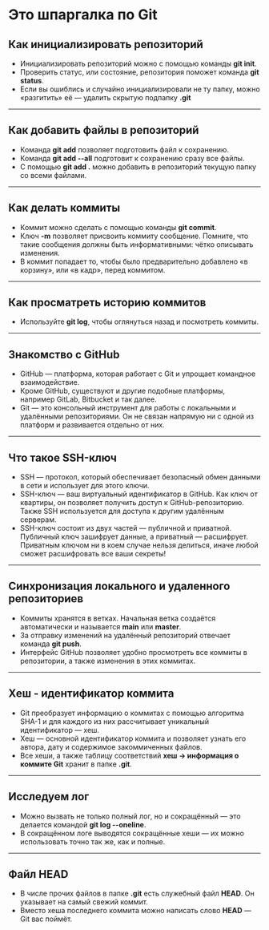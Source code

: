 # Это шпаргалка по Git 
## Как инициализировать репозиторий
- Инициализировать репозиторий можно с помощью команды **git init**.
- Проверить статус, или состояние, репозитория поможет команда **git status**.
- Если вы ошиблись и случайно инициализировали не ту папку, можно «разгитить» её — удалить скрытую подпапку **.git**
---
## Как добавить файлы в репозиторий
- Команда **git add** позволяет подготовить файл к сохранению.
- Команда **git add --all** подготовит к сохранению сразу все файлы.
- С помощью **git add .** можно добавить в репозиторий текущую папку со всеми файлами.
---
## Как делать коммиты
- Коммит можно сделать с помощью команды **git commit**.
- Ключ **-m** позволяет присвоить коммиту сообщение. Помните, что такие сообщения должны быть информативными: чётко описывать изменения.
- В коммит попадает то, чтобы было предварительно добавлено «в корзину», или «в кадр», перед коммитом.
---
## Как просматреть историю коммитов
- Используйте **git log**, чтобы оглянуться назад и посмотреть коммиты.
---
## Знакомство с GitHub
- GitHub — платформа, которая работает с Git и упрощает командное взаимодействие.
- Кроме GitHub, существуют и другие подобные платформы, например GitLab, Bitbucket и так далее.
- Git — это консольный инструмент для работы с локальными и удалёнными репозиториями. Он не связан напрямую ни с одной из платформ и развивается отдельно от них.
---
## Что такое SSH-ключ
- SSH — протокол, который обеспечивает безопасный обмен данными в сети и использует для этого ключи.
- SSH-ключ — ваш виртуальный идентификатор в GitHub. Как ключ от квартиры, он позволяет получить доступ к GitHub-репозиторию. Также SSH используется для доступа к другим удалённым серверам.
- SSH-ключ состоит из двух частей — публичной и приватной. Публичный ключ зашифрует данные, а приватный — расшифрует. Приватным ключом ни в коем случае нельзя делиться, иначе любой сможет расшифровать все ваши секреты!
---
## Синхронизация локального и удаленного репозиториев
- Коммиты хранятся в ветках. Начальная ветка создаётся автоматически и называется **main** или **master**.
- За отправку изменений на удалённый репозиторий отвечает команда **git push**.
- Интерфейс GitHub позволяет удобно просмотреть все коммиты в репозитории, а также изменения в этих коммитах.
---
## Хеш - идентификатор коммита
- Git преобразует информацию о коммитах с помощью алгоритма SHA-1 и для каждого из них рассчитывает уникальный идентификатор — хеш.
- Хеш — основной идентификатор коммита и позволяет узнать его автора, дату и содержимое закоммиченных файлов.
- Все хеши, а также таблицу соответствий **хеш → информация о коммите Git** хранит в папке **.git**.
---
## Исследуем лог
- Можно вызвать не только полный лог, но и сокращённый — это делается командой **git log --oneline**.
- В сокращённом логе выводятся сокращённые хеши — их можно использовать точно так же, как и полные.
---
## Файл HEAD
- В числе прочих файлов в папке **.git** есть служебный файл **HEAD**. Он указывает на самый свежий коммит.
- Вместо хеша последнего коммита можно написать слово **HEAD** — Git вас поймёт.
